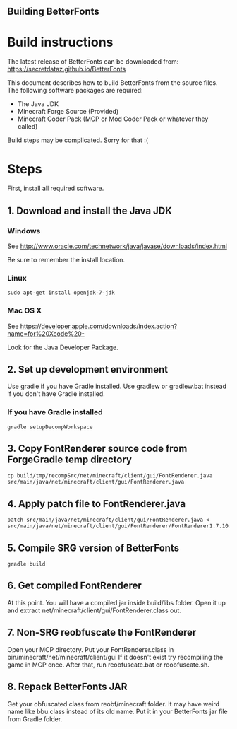 ## Building BetterFonts

# Build instructions

The latest release of BetterFonts can be downloaded from: https://secretdataz.github.io/BetterFonts

This document describes how to build BetterFonts from the source files. The following software packages are required:

* The Java JDK
* Minecraft Forge Source (Provided)
* Minecraft Coder Pack (MCP or Mod Coder Pack or whatever they called)

Build steps may be complicated. Sorry for that :(

# Steps

First, install all required software.

## 1. Download and install the Java JDK

### Windows

See http://www.oracle.com/technetwork/java/javase/downloads/index.html

Be sure to remember the install location.

### Linux

    sudo apt-get install openjdk-7-jdk

### Mac OS X

See https://developer.apple.com/downloads/index.action?name=for%20Xcode%20-

Look for the Java Developer Package.

## 2. Set up development environment

Use gradle if you have Gradle installed.
Use gradlew or gradlew.bat instead if you don't have Gradle installed.

### If you have Gradle installed

    gradle setupDecompWorkspace
    
## 3. Copy FontRenderer source code from ForgeGradle temp directory

    cp build/tmp/recompSrc/net/minecraft/client/gui/FontRenderer.java src/main/java/net/minecraft/client/gui/FontRenderer.java
	
## 4. Apply patch file to FontRenderer.java

    patch src/main/java/net/minecraft/client/gui/FontRenderer.java < src/main/java/net/minecraft/client/gui/FontRenderer/FontRenderer1.7.10.java.patch

## 5. Compile SRG version of BetterFonts

    gradle build
	
## 6. Get compiled FontRenderer

At this point. You will have a compiled jar inside build/libs folder.
Open it up and extract net/minecraft/client/gui/FontRenderer.class out.

## 7. Non-SRG reobfuscate the FontRenderer

Open your MCP directory. Put your FontRenderer.class in bin/minecraft/net/minecraft/client/gui
If it doesn't exist try recompiling the game in MCP once.
After that, run reobfuscate.bat or reobfuscate.sh.

## 8. Repack BetterFonts JAR

Get your obfuscated class from reobf/minecraft folder. It may have weird name like bbu.class instead of its old name.
Put it in your BetterFonts jar file from Gradle folder.